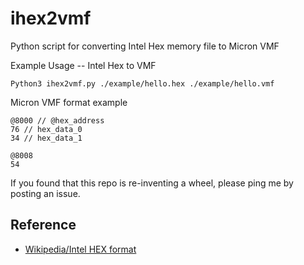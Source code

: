 # ihex2vmf
Python script for converting Intel Hex memory file to Micron VMF

Example Usage -- Intel Hex to VMF

`Python3 ihex2vmf.py ./example/hello.hex ./example/hello.vmf`

Micron VMF format example
```
@8000 // @hex_address
76 // hex_data_0
34 // hex_data_1

@8008
54
```
If you found that this repo is re-inventing a wheel, please ping me by posting an issue.

## Reference
- [Wikipedia/Intel HEX format](https://en.wikipedia.org/wiki/Intel_HEX)